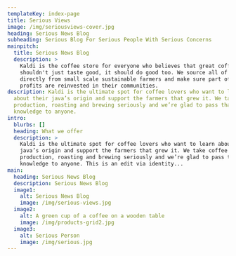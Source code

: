 ```yaml
---
templateKey: index-page
title: Serious Views
image: /img/seriousviews-cover.jpg
heading: Serious News Blog
subheading: Serious Blog For Serious People With Serious Concerns
mainpitch:
  title: Serious News Blog
  description: >
    Kaldi is the coffee store for everyone who believes that great coffee
    shouldn't just taste good, it should do good too. We source all of our beans
    directly from small scale sustainable farmers and make sure part of the
    profits are reinvested in their communities.
description: Kaldi is the ultimate spot for coffee lovers who want to learn
  about their java’s origin and support the farmers that grew it. We take coffee
  production, roasting and brewing seriously and we’re glad to pass that
  knowledge to anyone.
intro:
  blurbs: []
  heading: What we offer
  description: >
    Kaldi is the ultimate spot for coffee lovers who want to learn about their
    java’s origin and support the farmers that grew it. We take coffee
    production, roasting and brewing seriously and we’re glad to pass that
    knowledge to anyone. This is an edit via identity...
main:
  heading: Serious News Blog
  description: Serious News Blog
  image1:
    alt: Serious News Blog
    image: /img/serious-views.jpg
  image2:
    alt: A green cup of a coffee on a wooden table
    image: /img/products-grid2.jpg
  image3:
    alt: Serious Person
    image: /img/serious.jpg
---
```

